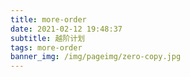 ```yaml
---
title: more-order
date: 2021-02-12 19:48:37
subtitle: 越阶计划
tags: more-order
banner_img: /img/pageimg/zero-copy.jpg
---
```




